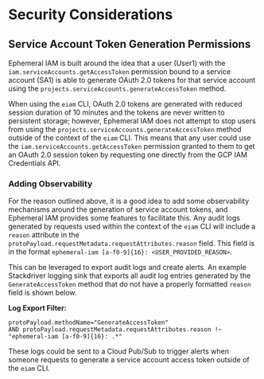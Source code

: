 # Security Considerations

## Service Account Token Generation Permissions
Ephemeral IAM is built around the idea that a user (User1) with the `iam.serviceAccounts.getAccessToken`
permission bound to a service account (SA1) is able to generate OAuth 2.0 tokens for
that service account using the `projects.serviceAccounts.generateAccessToken` method.

When using the `eiam` CLI, OAuth 2.0 tokens are generated with reduced session
duration of 10 minutes and the tokens are never written to persistent storage;
however, Ephemeral IAM does not attempt to stop users from using the
`projects.serviceAccounts.generateAccessToken` method outside of the context
of the `eiam` CLI. This means that any user could use the `iam.serviceAccounts.getAccessToken`
permission granted to them to get an OAuth 2.0 session token by requesting
one directly from the GCP IAM Credentials API.

### Adding Observability
For the reason outlined above, it is a good idea to add some observability
mechanisms around the generation of service account tokens, and Ephemeral IAM
provides some features to facilitate this. Any audit logs generated by requests
used within the context of the `eiam` CLI will include a `reason` attribute in the
`protoPayload.requestMetadata.requestAttributes.reason` field.  This field is
in the format `ephemeral-iam [a-f0-9]{16}: <USER_PROVIDED_REASON>`.

This can be leveraged to export audit logs and create alerts. An example Stackdriver
logging sink that exports all audit log entries generated by the `GenerateAccessToken`
method that do not have a properly formatted `reason` field is shown below.

**Log Export Filter:**
```
protoPayload.methodName="GenerateAccessToken"
AND protoPayload.requestMetadata.requestAttributes.reason !~ "ephemeral-iam [a-f0-9]{16}: .*"
```

These logs could be sent to a Cloud Pub/Sub to trigger alerts when someone
requests to generate a service account access token outside of the `eiam` CLI.